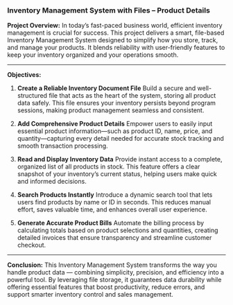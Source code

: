 ### Inventory Management System with Files – Product Details

**Project Overview:**
In today’s fast-paced business world, efficient inventory management is crucial for success. This project delivers a smart, file-based Inventory Management System designed to simplify how you store, track, and manage your products. It blends reliability with user-friendly features to keep your inventory organized and your operations smooth.

---

**Objectives:**

1. **Create a Reliable Inventory Document File**
   Build a secure and well-structured file that acts as the heart of the system, storing all product data safely. This file ensures your inventory persists beyond program sessions, making product management seamless and consistent.

2. **Add Comprehensive Product Details**
   Empower users to easily input essential product information—such as product ID, name, price, and quantity—capturing every detail needed for accurate stock tracking and smooth transaction processing.

3. **Read and Display Inventory Data**
   Provide instant access to a complete, organized list of all products in stock. This feature offers a clear snapshot of your inventory’s current status, helping users make quick and informed decisions.

4. **Search Products Instantly**
   Introduce a dynamic search tool that lets users find products by name or ID in seconds. This reduces manual effort, saves valuable time, and enhances overall user experience.

5. **Generate Accurate Product Bills**
   Automate the billing process by calculating totals based on product selections and quantities, creating detailed invoices that ensure transparency and streamline customer checkout.

---

**Conclusion:**
This Inventory Management System transforms the way you handle product data — combining simplicity, precision, and efficiency into a powerful tool. By leveraging file storage, it guarantees data durability while offering essential features that boost productivity, reduce errors, and support smarter inventory control and sales management.